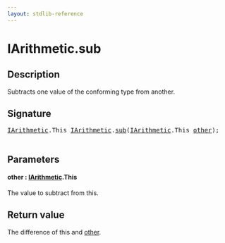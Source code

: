 ```yaml
---
layout: stdlib-reference
---
```


# IArithmetic\.sub

## Description

Subtracts one value of the conforming type from another.



## Signature 

<pre>
<a href="index.html" class="code_type">IArithmetic</a>.<span class="code_keyword">This</span> <a href="index.html" class="code_type">IArithmetic</a>.<a href="sub.html">sub</a>(<a href="index.html" class="code_type">IArithmetic</a>.<span class="code_keyword">This</span> <a href="sub.html#decl-other" class="code_param">other</a>);

</pre>

## Parameters

####  <a id="decl-other"></a>other  : [IArithmetic](index.html)\.This
The value to subtract from <span class='code'>this</span>.


## Return value
The difference of <span class='code'>this</span> and <span class='code'><a href="sub.html#decl-other" class="code_param">other</a></span>.


